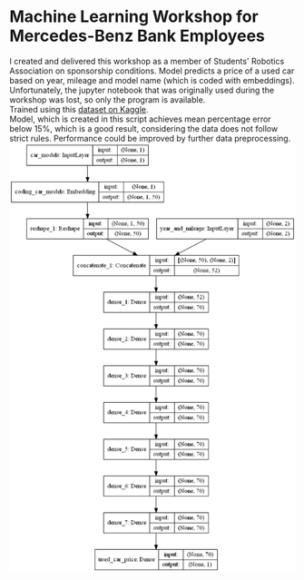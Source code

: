 # Machine Learning Workshop for Mercedes-Benz Bank Employees
I created and delivered this workshop as a member of Students' Robotics Association on sponsorship conditions. Model predicts a price of a used car based on year, mileage and model name (which is coded with embeddings). Unfortunately, the jupyter notebook that was originally used during the workshop was lost, so only the program is available.\
Trained using this [dataset on Kaggle](https://www.kaggle.com/jpayne/852k-used-car-listings).\
Model, which is created in this script achieves mean percentage error below 15%, which is a good result, considering the data does not follow strict rules. Performance could be improved by further data preprocessing.\
![Model summary](https://github.com/walking-machine/Projects/blob/master/Python/Machine%20Learning%20Workshop%20for%20Mercedes%20Benz%20Bank%20Employees/model.png)
